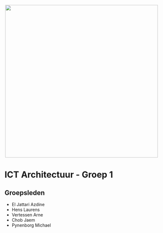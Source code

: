 <p align="center">
<img src="https://13935i42xcg53b9zz71ni61g-wpengine.netdna-ssl.com/wp-content/uploads/2019/11/amazon-aws-logo-transparent.png" width="500" />
</p>

# ICT Architectuur - Groep 1

## Groepsleden

* El Jattari Azdine
* Hens Laurens
* Vertessen Arne
* Chob Jaem
* Pynenborg Michael
